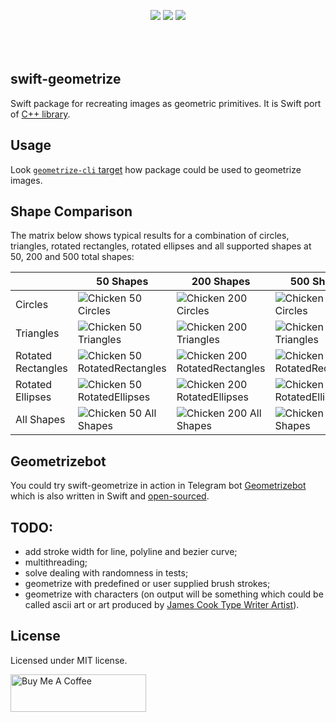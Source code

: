 <p align="center" style="padding-bottom:50px;">
<a href="https://developer.apple.com/swift"><img src="https://img.shields.io/badge/Swift-5.x-orange.svg?style=flat"/></a> 
<a href="https://github.com/apple/swift-package-manager"><img src="https://img.shields.io/badge/SPM-compatible-brightgreen.svg"/></a> 
<a href="https://github.com/valeriyvan/swift-geometrize"><img src="https://img.shields.io/badge/Platforms-macOS%20%7C%20iOS%20%7C%20Linux-lightgrey"/></a> 
</p>

## swift-geometrize

Swift package for recreating images as geometric primitives. It is Swift port of [C++ library](https://github.com/Tw1ddle/geometrize-lib).

## Usage

Look [`geometrize-cli` target](https://github.com/valeriyvan/swift-geometrize/blob/main/Sources/geometrize-cli/main.swift) how package could be used to geometrize images.

## Shape Comparison

The matrix below shows typical results for a combination of circles, triangles, rotated rectangles, rotated ellipses and all supported shapes at 50, 200 and 500 total shapes:

|                    | 50 Shapes     | 200 Shapes    | 500 Shapes   |
| ------------------ | ------------- | ------------- | ------------ |
| Circles            | ![Chicken 50 Circles](https://github.com/valeriyvan/swift-geometrize/assets/1630974/a6be73e5-a050-48db-9aa5-3e1bd89e262a) | ![Chicken 200 Circles](https://github.com/valeriyvan/swift-geometrize/assets/1630974/d8c91920-20d4-4f20-8690-87b04bb57547) | ![Chicken 500 Circles](https://github.com/valeriyvan/swift-geometrize/assets/1630974/92d80ea7-1f32-4479-a4c6-dc9ea7f542f1) |
| Triangles          |![Chicken 50 Triangles](https://github.com/valeriyvan/swift-geometrize/assets/1630974/9f86e1e7-baf2-47dd-95e9-d4edcbb6cb9a) | ![Chicken 200 Triangles](https://github.com/valeriyvan/swift-geometrize/assets/1630974/5db19159-00a5-4e39-ba62-969e7832a021) | ![Chicken 500 Triangles](https://github.com/valeriyvan/swift-geometrize/assets/1630974/951d6e79-e306-4693-972f-b0eccb76307b) |
| Rotated Rectangles | ![Chicken 50 RotatedRectangles](https://github.com/valeriyvan/swift-geometrize/assets/1630974/24c2ce23-0c51-4c59-9114-097d8a245ad9) | ![Chicken 200 RotatedRectangles](https://github.com/valeriyvan/swift-geometrize/assets/1630974/8b67deaa-7975-4df2-b508-4ae75977ed25) | ![Chicken 500 RotatedRectangles](https://github.com/valeriyvan/swift-geometrize/assets/1630974/380b5422-60f7-467f-852d-47dc6dfd63e0) |
| Rotated Ellipses   | ![Chicken 50 RotatedEllipses](https://github.com/valeriyvan/swift-geometrize/assets/1630974/2b9b9f3a-3c83-4c33-b17a-83361c377399) | ![Chicken 200 RotatedEllipses](https://github.com/valeriyvan/swift-geometrize/assets/1630974/f66ead22-d77c-4d1c-a68b-1533e0225b07) |![Chicken 500 RotatedEllipses](https://github.com/valeriyvan/swift-geometrize/assets/1630974/47043915-08e7-4939-9c65-d5962f8f1af9) |
| All Shapes         | ![Chicken 50 All Shapes](https://github.com/valeriyvan/swift-geometrize/assets/1630974/a92de12f-cc32-45e8-8e51-1738d67e3f67) | ![Chicken 200 All Shapes](https://github.com/valeriyvan/swift-geometrize/assets/1630974/59fc400b-1030-426c-8ed1-ce47dfaf6598) | ![Chicken 500 All Shapes](https://github.com/valeriyvan/swift-geometrize/assets/1630974/32f532a0-7281-44ef-a258-3fa95f060024) |

## Geometrizebot

You could try swift-geometrize in action in Telegram bot [Geometrizebot](https://t.me/geometrizebot) which is also written in Swift and [open-sourced](https://github.com/valeriyvan/geometrizebot).

## TODO:
* add stroke width for line, polyline and bezier curve;
* multithreading;
* solve dealing with randomness in tests;
* geometrize with predefined or user supplied brush strokes;
* geometrize with characters (on output will be something which could be called ascii art or art produced by [James Cook Type Writer Artist](https://jamescookartwork.com)). 

## License

Licensed under MIT license.

<a href="https://www.buymeacoffee.com/valeriyvan" target="_blank"><img src="https://cdn.buymeacoffee.com/buttons/v2/default-yellow.png" alt="Buy Me A Coffee" style="height: 60px !important;width: 217px !important;" ></a>
